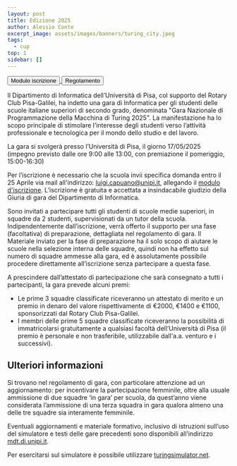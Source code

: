 ```yaml
---
layout: post
title: Edizione 2025
author: Alessio Conte
excerpt_image: assets/images/banners/turing_city.jpeg
tags:
  - cup
top: 1
sidebar: []
---
```


<a href="{{ site.baseurl }}/assets/cup/register/2025.xlsx">
  <button class="ui icon button">
    <i class="fa-solid fa-download"></i>
    Modulo iscrizione
  </button>
</a>
<a href="{{ site.baseurl }}/assets/cup/rulings/2025.pdf">
  <button class="ui icon button">
    <i class="fa-solid fa-file-pdf"></i>
    Regolamento
  </button>
</a>


Il Dipartimento di  Informatica dell’Università di Pisa, col supporto del Rotary Club Pisa-Galilei, ha indetto una gara di Informatica per gli studenti delle scuole italiane superiori di secondo grado, denominata "Gara Nazionale di Programmazione della Macchina di Turing 2025".
La manifestazione ha lo scopo principale di stimolare l’interesse degli studenti verso l’attività professionale e tecnologica per il mondo dello studio e del lavoro.

La gara si svolgerà presso l’Università di Pisa, il giorno 17/05/2025 (impegno previsto dalle ore 9:00 alle 13:00, con premiazione il pomeriggio, 15:00-16:30)


Per l’iscrizione è necessario che la scuola invii specifica domanda entro il 25 Aprile via mail all'indirizzo: [luigi.capuano@unipi.it](mailto:luigi.capuano@unipi.it), allegando il [modulo d'iscrizione](assets/cup/register/2025.xlsx).
L’iscrizione è gratuita e accettata a insindacabile giudizio della Giuria di gara del Dipartimento di Informatica.

Sono invitati a partecipare tutti gli studenti di scuole medie superiori, in squadre da 2 studenti, supervisionati da un tutor della scuola.
Indipendentemente dall’iscrizione, verrà offerto il supporto per una fase (facoltativa) di preparazione, dettagliata
nel regolamento di gara.
Il Materiale inviato per la fase di preparazione ha il solo scopo di aiutare le scuole nella selezione interna delle squadre, quindi non ha effetto sul numero di squadre ammesse alla gara, ed è assolutamente possibile procedere direttamente all’iscrizione senza partecipare a questa fase.

A prescindere dall’attestato di partecipazione che sarà consegnato a tutti i partecipanti, la gara prevede alcuni premi:

- Le prime 3 squadre classificate riceveranno un attestato di merito e un premio in denaro del valore rispettivamente di €2000, €1400 e €1100, sponsorizzati dal Rotary Club Pisa-Galilei.
- I membri delle prime 5 squadre classificate riceveranno la possibilità di immatricolarsi gratuitamente a qualsiasi facoltà dell’Università di Pisa (il premio è personale e non trasferibile, utilizzabile dall'a.a. venturo e i successivi).


## Ulteriori informazioni
Si trovano nel regolamento di gara, con particolare attenzione ad un aggiornamento:
per incentivare la partecipazione femminile, oltre alla usuale ammissione di due squadre ‘in gara’ per scuola, da quest’anno viene considerata l’ammissione di una terza squadra in gara qualora almeno una delle tre squadre sia interamente femminile. 

Eventuali aggiornamenti e materiale formativo, inclusivo di istruzioni sull’uso del simulatore e testi delle gare precedenti sono disponibili all’indirizzo [mdt.di.unipi.it](http://mdt.di.unipi.it/).

Per esercitarsi sul simulatore è possibile utilizzare [turingsimulator.net](https://www.turingsimulator.net/).
